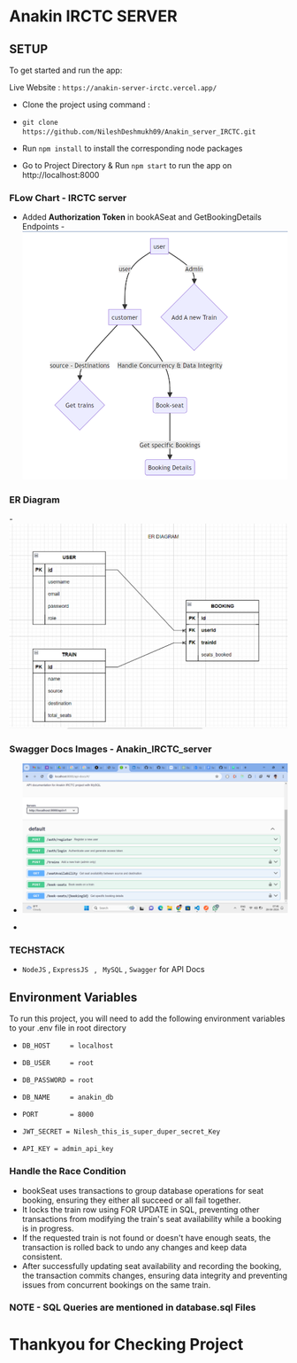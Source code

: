 # Anakin IRCTC SERVER

## SETUP
 
To get started and run the app:

Live Website : `https://anakin-server-irctc.vercel.app/`

- Clone the project using command : 

- ` git clone https://github.com/NileshDeshmukh09/Anakin_server_IRCTC.git `

- Run ` npm install ` to install the corresponding node packages

- Go to Project Directory &  Run ` npm start ` to run the app on http://localhost:8000

### FLow Chart - IRCTC server

- Added **Authorization Token** in bookASeat and GetBookingDetails Endpoints 
-![FlowChart](https://github.com/NileshDeshmukh09/Anakin_server_IRCTC/blob/master/src/Images/flow-chart-IRCTC.png?raw=true)


### ER Diagram 
-![ERDiagram](https://github.com/NileshDeshmukh09/Anakin_server_IRCTC/blob/master/src/Images/ER-Diagram-IRCTC.png?raw=true)


### Swagger Docs Images - Anakin_IRCTC_server

- ![SwaggerAPI](https://github.com/NileshDeshmukh09/Anakin_server_IRCTC/blob/master/src/Images/swagger-Docs.png?raw=true)

- 
### TECHSTACK 

 - `NodeJS` , `ExpressJS ` , ` MySQL` , ` Swagger ` for API Docs







## Environment Variables

To run this project, you will need to add the following environment variables to your .env file in root directory

- ` DB_HOST     = localhost `
- ` DB_USER     = root `
- ` DB_PASSWORD = root `
- ` DB_NAME     = anakin_db `
- ` PORT        = 8000 `

- ` JWT_SECRET = Nilesh_this_is_super_duper_secret_Key `
- ` API_KEY = admin_api_key `

### Handle the Race Condition 

-  bookSeat uses transactions to group database operations for seat booking, ensuring they either all succeed or all fail together.
-  It locks the train row using FOR UPDATE in SQL, preventing other transactions from modifying the train's seat availability while a booking is in progress.
- If the requested train is not found or doesn't have enough seats, the transaction is rolled back to undo any changes and keep data consistent.
- After successfully updating seat availability and recording the booking, the transaction commits changes, ensuring data integrity and preventing issues from concurrent bookings on the same train.

### NOTE - SQL Queries are mentioned in database.sql Files 


# Thankyou for Checking Project
